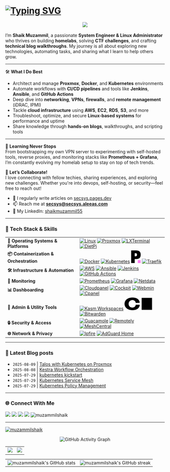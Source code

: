 # [![Typing SVG](https://readme-typing-svg.herokuapp.com?font=Fira+Code&size=30&duration=4000&pause=1000&width=520&lines=Hi+there%2C+I+am+Muzammil+%F0%9F%91%8B)](https://git.io/typing-svg)

<p align="center">
  <img src="https://readme-typing-svg.herokuapp.com?font=Fira+Code&weight=500&size=22&duration=3000&pause=1000&color=00F7FF&center=true&vCenter=true&width=600&lines=Linux+Admin+%7C+DevOps+Engineer+%7C+CTF+Player;Open+to+Learn%2C+Experiment%2C+and+Grow" />
</p>


I’m **Shaik Muzammil**, a passionate **System Engineer & Linux Administrator** who thrives on building **homelabs**, solving **CTF challenges**, and crafting **technical blog walkthroughs**. My journey is all about exploring new technologies, automating tasks, and sharing what I learn to help others grow.

---

🛠️ **What I Do Best**  
- Architect and manage **Proxmox**, **Docker**, and **Kubernetes** environments  
- Automate workflows with **CI/CD pipelines** and tools like **Jenkins**, **Ansible**, and **GitHub Actions**  
- Deep dive into **networking**, **VPNs**, **firewalls**, and **remote management** (iDRAC, IPMI)  
- Tackle **cloud infrastructure** using **AWS**, **EC2**, **RDS**, **S3**, and more  
- Troubleshoot, optimize, and secure **Linux-based systems** for performance and uptime  
- Share knowledge through **hands-on blogs**, walkthroughs, and scripting tools

---

🧠 **Learning Never Stops**  
From bootstrapping my own VPN server to experimenting with self-hosted tools, reverse proxies, and monitoring stacks like **Prometheus + Grafana**, I’m constantly evolving my homelab setup to stay on top of tech trends.

📢 **Let’s Collaborate!**  
I love connecting with fellow techies, sharing experiences, and exploring new challenges. Whether you're into devops, self-hosting, or security—feel free to reach out!

- 📝 I regularly write articles on <a href="https://secsys.pages.dev" target="_blank">secsys.pages.dev</a>  
- 📫 Reach me at **secsys@secsys.aleeas.com**  
- 🔗 My LinkedIn: <a href="https://www.linkedin.com/in/shaikmuzammil55/" target="_blank">shaikmuzammil55</a>

---
### 🧰 Tech Stack & Skills
<!-- Tech Stack Overview -->
<table>
  <tr>
    <td><b>🐧 Operating Systems & Platforms</b></td>
    <td>
      <a href="https://www.linux.org/" target="_blank" rel="noopener noreferrer"><img src="https://raw.githubusercontent.com/homarr-labs/dashboard-icons/main/png/linux.png" height="40" alt="Linux" /></a>
      <a href="https://www.proxmox.com/" target="_blank" rel="noopener noreferrer"><img src="https://raw.githubusercontent.com/homarr-labs/dashboard-icons/main/png/proxmox.png" height="40" alt="Proxmox" /></a>
      <a href="#" target="_blank" rel="noopener noreferrer"><img src="https://secsys.pages.dev/assets/vm/ct/lxconsole/logo1.webp" height="40" alt="LXTerminal" /></a>
      <a href="https://dietpi.com/" target="_blank" rel="noopener noreferrer"><img src="https://raw.githubusercontent.com/homarr-labs/dashboard-icons/main/png/dietpi.png" height="40" alt="DietPi" /></a>
    </td>
  </tr>
  <tr>
    <td><b>📦 Containerization & Orchestration</b></td>
    <td>
      <a href="https://www.docker.com/" target="_blank" rel="noopener noreferrer"><img src="https://raw.githubusercontent.com/homarr-labs/dashboard-icons/main/png/docker.png" height="40" alt="Docker" /></a>
      <a href="https://kubernetes.io/" target="_blank" rel="noopener noreferrer"><img src="https://raw.githubusercontent.com/homarr-labs/dashboard-icons/main/png/kubernetes.png" height="40" alt="Kubernetes" /></a>
      <a href="https://www.portainer.io/" target="_blank" rel="noopener noreferrer"><img src="https://raw.githubusercontent.com/homarr-labs/dashboard-icons/main/png/portainer.png" height="40" alt="Portainer" /></a>
      <a href="https://traefik.io/" target="_blank" rel="noopener noreferrer"><img src="https://raw.githubusercontent.com/homarr-labs/dashboard-icons/main/png/traefik.png" height="40" alt="Traefik" /></a>
    </td>
  </tr>
  <tr>
    <td><b>🛠️ Infrastructure & Automation</b></td>
    <td>
      <a href="https://aws.amazon.com/" target="_blank" rel="noopener noreferrer"><img src="https://raw.githubusercontent.com/homarr-labs/dashboard-icons/main/png/aws.png" height="40" alt="AWS" /></a>
      <a href="https://www.ansible.com/" target="_blank" rel="noopener noreferrer"><img src="https://raw.githubusercontent.com/homarr-labs/dashboard-icons/main/png/ansible.png" height="40" alt="Ansible" /></a>
      <a href="https://www.jenkins.io/" target="_blank" rel="noopener noreferrer"><img src="https://raw.githubusercontent.com/homarr-labs/dashboard-icons/main/png/jenkins.png" height="40" alt="Jenkins" /></a>
      <a href="https://github.com/features/actions" target="_blank" rel="noopener noreferrer"><img src="https://secsys.pages.dev/assets/devops/gh-actions/actions.webp" height="40" alt="GitHub Actions" /></a>
    </td>
  </tr>
  <tr>
    <td><b>📡 Monitoring</b></td>
    <td>
      <a href="https://prometheus.io/" target="_blank" rel="noopener noreferrer"><img src="https://raw.githubusercontent.com/homarr-labs/dashboard-icons/main/png/prometheus.png" height="40" alt="Prometheus" /></a>
      <a href="https://grafana.com/" target="_blank" rel="noopener noreferrer"><img src="https://raw.githubusercontent.com/homarr-labs/dashboard-icons/main/png/grafana.png" height="40" alt="Grafana" /></a>
      <a href="https://www.netdata.cloud/" target="_blank" rel="noopener noreferrer"><img src="https://raw.githubusercontent.com/homarr-labs/dashboard-icons/main/png/netdata.png" height="40" alt="Netdata" /></a>
    </td>
  </tr>
  <tr>
    <td><b>📊 Dashboarding</b></td>
    <td>
      <a href="https://www.cloudpanel.io/" target="_blank" rel="noopener noreferrer"><img src="https://raw.githubusercontent.com/homarr-labs/dashboard-icons/main/png/cloudpanel.png" height="40" alt="Cloudpanel" /></a>
      <a href="https://cockpit-project.org/" target="_blank" rel="noopener noreferrer"><img src="https://raw.githubusercontent.com/homarr-labs/dashboard-icons/main/png/cockpit.png" height="40" alt="Cockpit" /></a>
      <a href="https://www.webmin.com/" target="_blank" rel="noopener noreferrer"><img src="https://raw.githubusercontent.com/homarr-labs/dashboard-icons/main/png/webmin.png" height="40" alt="Webmin" /></a>
      <a href="https://cpanel.net/" target="_blank" rel="noopener noreferrer"><img src="https://raw.githubusercontent.com/homarr-labs/dashboard-icons/main/png/cpanel.png" height="40" alt="Cpanel" /></a>
    </td>
  </tr>
  <tr>
    <td><b>🧰 Admin & Utility Tools</b></td>
    <td>
      <a href="https://www.kasmweb.com/" target="_blank" rel="noopener noreferrer"><img src="https://raw.githubusercontent.com/homarr-labs/dashboard-icons/main/png/kasm.png" height="40" alt="Kasm Workspaces" /></a>
      <a href="https://coder.com/" target="_blank" rel="noopener noreferrer"><img src="https://raw.githubusercontent.com/homarr-labs/dashboard-icons/main/png/coder.png" height="40" alt="Coder" /></a>
      <a href="https://bitwarden.com/" target="_blank" rel="noopener noreferrer"><img src="https://raw.githubusercontent.com/homarr-labs/dashboard-icons/main/png/bitwarden.png" height="40" alt="Bitwarden" /></a>
    </td>
  </tr>
  <tr>
    <td><b>🔒 Security & Access</b></td>
    <td>
      <a href="https://guacamole.apache.org/" target="_blank" rel="noopener noreferrer"><img src="https://raw.githubusercontent.com/homarr-labs/dashboard-icons/main/png/guacamole.png" height="40" alt="Guacamole" /></a>
      <a href="#" target="_blank" rel="noopener noreferrer"><img src="https://raw.githubusercontent.com/homarr-labs/dashboard-icons/main/png/remotely.png" height="40" alt="Remotely" /></a>
      <a href="https://meshcentral.com/" target="_blank" rel="noopener noreferrer"><img src="https://raw.githubusercontent.com/homarr-labs/dashboard-icons/main/png/meshcentral.png" height="40" alt="MeshCentral" /></a>
    </td>
  </tr>
  <tr>
    <td><b>🌐 Network & Privacy</b></td>
    <td>
      <a href="https://www.ipfire.org/" target="_blank" rel="noopener noreferrer"><img src="https://www.ipfire.org/favicon.ico" height="40" alt="Ipfire" /></a>
      <a href="https://adguard.com/en/adguard-home/overview.html" target="_blank" rel="noopener noreferrer"><img src="https://raw.githubusercontent.com/homarr-labs/dashboard-icons/main/png/adguard-home.png" height="40" alt="AdGuard Home" /></a>
    </td>
  </tr>
</table>

---

### 📝 Latest Blog posts
<!-- BLOG-POST-LIST:START -->
- `2025-08-09` | [Talos with Kubernetes on Proxmox](https://secsys.pages.dev/posts/talos/)  
- `2025-08-08` | [Kestra Workflow Orchestration](https://secsys.pages.dev/posts/kestra/)  
- `2025-07-29` | [kubernetes kickstart](https://secsys.pages.dev/posts/KubeKickstart/)  
- `2025-07-29` | [Kubernetes Service Mesh](https://secsys.pages.dev/posts/KubeKickstart-service-mesh/)  
- `2025-07-29` | [Kubernetes Policy Management](https://secsys.pages.dev/posts/KubeKickstart-policy/)  

<!-- BLOG-POST-LIST:END -->

---

### 🌐 Connect With Me

<p>
  <a href="mailto:secsys@secsys.aleeas.com"><img src="https://img.shields.io/badge/Email-%23ea4335.svg?&style=for-the-badge&logo=gmail&logoColor=white" /></a>
  <a href="https://www.linkedin.com/in/shaikmuzammil55"><img src="https://img.shields.io/badge/LinkedIn-%230077B5.svg?&style=for-the-badge&logo=linkedin&logoColor=white" /></a>
  <a href="https://secsys.pages.dev"><img src="https://img.shields.io/badge/Website-%23ff5722.svg?&style=for-the-badge&logo=firefox-browser&logoColor=white" /></a>
  <a href="https://secsys.pages.dev/feed.xml"><img src="https://img.shields.io/badge/RSS-%23ff6600.svg?&style=for-the-badge&logo=rss&logoColor=white" /></a>
  <img src="https://komarev.com/ghpvc/?username=muzammilshaik&label=Profile%20views&color=0e75b6&style=flat" alt="muzammilshaik" />
</p>

---
<p align="left">
  <a href="https://github.com/ryo-ma/github-profile-trophy">
    <img src="https://github-profile-trophy.vercel.app/?username=muzammilshaik&theme=darkhub&row=1&title=Experience,Commit,PullRequest,Repositories" alt="muzammilshaik" />
  </a>
</p>


<!-- GitHub calendar -->
<p align="center">
  <img src="https://github-readme-activity-graph.vercel.app/graph?username=muzammilshaik&theme=tokyo-night" alt="GitHub Activity Graph" />
</p>

<table>
  <tr>
    <td>
      <!-- GitHub Summary Card -->
      <img src="https://github-profile-summary-cards.vercel.app/api/cards/profile-details?username=muzammilshaik&theme=tokyonight" />
    </td>
    <td>
      <!-- Top Languages Card -->
      <img src="https://github-readme-stats.vercel.app/api/top-langs?username=muzammilshaik&show_icons=true&locale=en&layout=compact&theme=tokyonight" />
    </td>
  </tr>
</table>

<table>
  <tr>
    <td>
      <img src="https://github-readme-stats.vercel.app/api?username=muzammilshaik&show_icons=true&locale=en&theme=tokyonight" alt="muzammilshaik's GitHub stats"/>
    </td>
    <td>
      <img src="https://github-readme-streak-stats.herokuapp.com/?user=muzammilshaik&theme=tokyonight" alt="muzammilshaik's GitHub streak"/>
    </td>
  </tr>
</table>